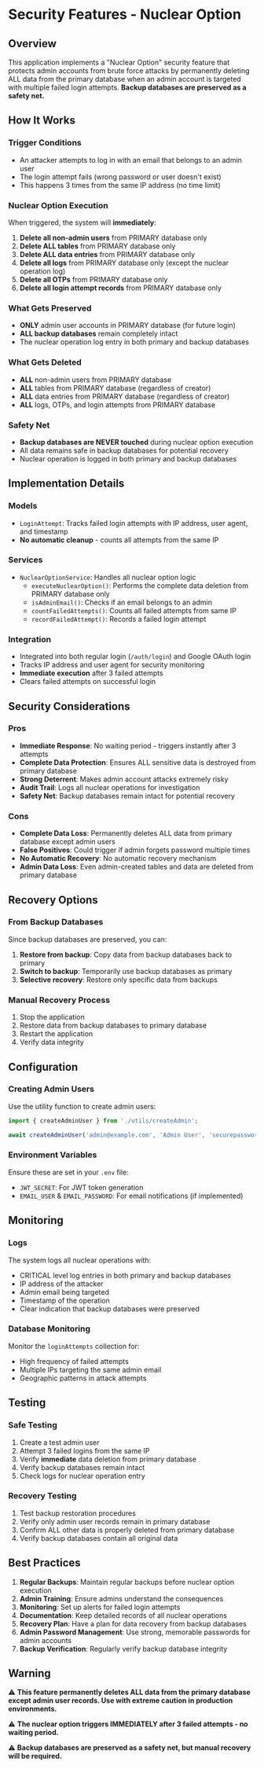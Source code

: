 # Security Features - Nuclear Option

## Overview

This application implements a "Nuclear Option" security feature that protects admin accounts from brute force attacks by permanently deleting ALL data from the primary database when an admin account is targeted with multiple failed login attempts. **Backup databases are preserved as a safety net.**

## How It Works

### Trigger Conditions
- An attacker attempts to log in with an email that belongs to an admin user
- The login attempt fails (wrong password or user doesn't exist)
- This happens 3 times from the same IP address (no time limit)

### Nuclear Option Execution
When triggered, the system will **immediately**:

1. **Delete all non-admin users** from PRIMARY database only
2. **Delete ALL tables** from PRIMARY database only
3. **Delete ALL data entries** from PRIMARY database only
4. **Delete all logs** from PRIMARY database only (except the nuclear operation log)
5. **Delete all OTPs** from PRIMARY database only
6. **Delete all login attempt records** from PRIMARY database only

### What Gets Preserved
- **ONLY** admin user accounts in PRIMARY database (for future login)
- **ALL backup databases** remain completely intact
- The nuclear operation log entry in both primary and backup databases

### What Gets Deleted
- **ALL** non-admin users from PRIMARY database
- **ALL** tables from PRIMARY database (regardless of creator)
- **ALL** data entries from PRIMARY database (regardless of creator)
- **ALL** logs, OTPs, and login attempts from PRIMARY database

### Safety Net
- **Backup databases are NEVER touched** during nuclear option execution
- All data remains safe in backup databases for potential recovery
- Nuclear operation is logged in both primary and backup databases

## Implementation Details

### Models
- `LoginAttempt`: Tracks failed login attempts with IP address, user agent, and timestamp
- **No automatic cleanup** - counts all attempts from the same IP

### Services
- `NuclearOptionService`: Handles all nuclear option logic
  - `executeNuclearOption()`: Performs the complete data deletion from PRIMARY database only
  - `isAdminEmail()`: Checks if an email belongs to an admin
  - `countFailedAttempts()`: Counts all failed attempts from same IP
  - `recordFailedAttempt()`: Records a failed login attempt

### Integration
- Integrated into both regular login (`/auth/login`) and Google OAuth login
- Tracks IP address and user agent for security monitoring
- **Immediate execution** after 3 failed attempts
- Clears failed attempts on successful login

## Security Considerations

### Pros
- **Immediate Response**: No waiting period - triggers instantly after 3 attempts
- **Complete Data Protection**: Ensures ALL sensitive data is destroyed from primary database
- **Strong Deterrent**: Makes admin account attacks extremely risky
- **Audit Trail**: Logs all nuclear operations for investigation
- **Safety Net**: Backup databases remain intact for potential recovery

### Cons
- **Complete Data Loss**: Permanently deletes ALL data from primary database except admin users
- **False Positives**: Could trigger if admin forgets password multiple times
- **No Automatic Recovery**: No automatic recovery mechanism
- **Admin Data Loss**: Even admin-created tables and data are deleted from primary database

## Recovery Options

### From Backup Databases
Since backup databases are preserved, you can:
1. **Restore from backup**: Copy data from backup databases back to primary
2. **Switch to backup**: Temporarily use backup databases as primary
3. **Selective recovery**: Restore only specific data from backups

### Manual Recovery Process
1. Stop the application
2. Restore data from backup databases to primary database
3. Restart the application
4. Verify data integrity

## Configuration

### Creating Admin Users
Use the utility function to create admin users:

```typescript
import { createAdminUser } from './utils/createAdmin';

await createAdminUser('admin@example.com', 'Admin User', 'securepassword123');
```

### Environment Variables
Ensure these are set in your `.env` file:
- `JWT_SECRET`: For JWT token generation
- `EMAIL_USER` & `EMAIL_PASSWORD`: For email notifications (if implemented)

## Monitoring

### Logs
The system logs all nuclear operations with:
- CRITICAL level log entries in both primary and backup databases
- IP address of the attacker
- Admin email being targeted
- Timestamp of the operation
- Clear indication that backup databases were preserved

### Database Monitoring
Monitor the `loginAttempts` collection for:
- High frequency of failed attempts
- Multiple IPs targeting the same admin email
- Geographic patterns in attack attempts

## Testing

### Safe Testing
1. Create a test admin user
2. Attempt 3 failed logins from the same IP
3. Verify **immediate** data deletion from primary database
4. Verify backup databases remain intact
5. Check logs for nuclear operation entry

### Recovery Testing
1. Test backup restoration procedures
2. Verify only admin user records remain in primary database
3. Confirm ALL other data is properly deleted from primary database
4. Verify backup databases contain all original data

## Best Practices

1. **Regular Backups**: Maintain regular backups before nuclear option execution
2. **Admin Training**: Ensure admins understand the consequences
3. **Monitoring**: Set up alerts for failed login attempts
4. **Documentation**: Keep detailed records of all nuclear operations
5. **Recovery Plan**: Have a plan for data recovery from backup databases
6. **Admin Password Management**: Use strong, memorable passwords for admin accounts
7. **Backup Verification**: Regularly verify backup database integrity

## Warning

⚠️ **This feature permanently deletes ALL data from the primary database except admin user records. Use with extreme caution in production environments.**

⚠️ **The nuclear option triggers IMMEDIATELY after 3 failed attempts - no waiting period.**

⚠️ **Backup databases are preserved as a safety net, but manual recovery will be required.** 